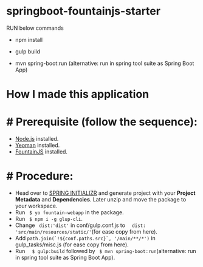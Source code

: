 # springboot-fountainjs-starter

RUN below commands

* npm install

* gulp build

* mvn spring-boot:run (alternative: run in spring tool suite as Spring Boot App)


# How I made this application

#  # Prerequisite (follow the sequence):

[Node.js]:<https://nodejs.org/en/>
[Yeoman]:<http://yeoman.io>
[FountainJS]:<http://fountainjs.io>
* [Node.js] installed.
* [Yeoman] installed.
* [FountainJS] installed.
  
#  # Procedure:
  [SPRING INITIALIZR]: <https://start.spring.io/>
* Head over to [SPRING INITIALIZR] and generate project with your <b>Project Metadata</b> and <b>Dependencies</b>. Later unzip and move the package to your workspace.
* Run ``` $ yo fountain-webapp``` in the package.
* Run ``` $ npm i -g glup-cli```. 
* Change ```  dist:'dist' ``` in conf/gulp.conf.js to  ```  dist: 'src/main/resources/static/'```(for ease copy from here).
* Add ```path.join(`!${conf.paths.src}`, '/main/**/*')``` in gulp_tasks/misc.js (for ease copy from here).
*  Run ```  $ gulp:build``` followed by ``` $ mvn spring-boot:run```(alternative: run in spring tool suite as Spring Boot App).
